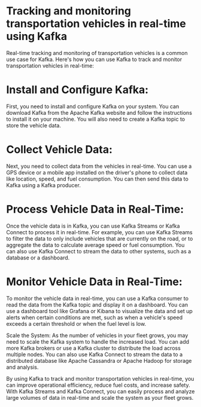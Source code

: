# Tracking and monitoring transportation vehicles in real-time using Kafka
Real-time tracking and monitoring of transportation vehicles is a common use case for Kafka. Here's how you can use Kafka to track and monitor transportation vehicles in real-time:

# Install and Configure Kafka:
First, you need to install and configure Kafka on your system. You can download Kafka from the Apache Kafka website and follow the instructions to install it on your machine. You will also need to create a Kafka topic to store the vehicle data.

# Collect Vehicle Data:
Next, you need to collect data from the vehicles in real-time. You can use a GPS device or a mobile app installed on the driver's phone to collect data like location, speed, and fuel consumption. You can then send this data to Kafka using a Kafka producer.

# Process Vehicle Data in Real-Time:
Once the vehicle data is in Kafka, you can use Kafka Streams or Kafka Connect to process it in real-time. For example, you can use Kafka Streams to filter the data to only include vehicles that are currently on the road, or to aggregate the data to calculate average speed or fuel consumption. You can also use Kafka Connect to stream the data to other systems, such as a database or a dashboard.

# Monitor Vehicle Data in Real-Time:
To monitor the vehicle data in real-time, you can use a Kafka consumer to read the data from the Kafka topic and display it on a dashboard. You can use a dashboard tool like Grafana or Kibana to visualize the data and set up alerts when certain conditions are met, such as when a vehicle's speed exceeds a certain threshold or when the fuel level is low.

Scale the System:
As the number of vehicles in your fleet grows, you may need to scale the Kafka system to handle the increased load. You can add more Kafka brokers or use a Kafka cluster to distribute the load across multiple nodes. You can also use Kafka Connect to stream the data to a distributed database like Apache Cassandra or Apache Hadoop for storage and analysis.

By using Kafka to track and monitor transportation vehicles in real-time, you can improve operational efficiency, reduce fuel costs, and increase safety. With Kafka Streams and Kafka Connect, you can easily process and analyze large volumes of data in real-time and scale the system as your fleet grows.



